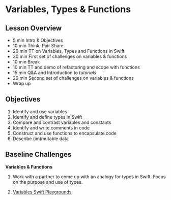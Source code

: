 # Variables, Types & Functions

## Lesson Overview
- 5 min Intro & Objectives
- 10 min Think, Pair Share
- 20 min TT on Variables, Types and Functions in Swift
- 30 min  First set of challenges on variables & functions
- 10 min Break
- 10 min TT and demo of refactoring and scope with functions
- 15 min Q&A and Introduction to *tutorials*
- 20 min Second set of challenges on variables & functions
- Wrap up

## Objectives
1. Identify and use variables
1. Identify and define types in Swift
1. Compare and contrast variables and constants
1. Identify and write comments in code
1. Construct and use functions to encapsulate code
1. Describe (im)mutable data


## Baseline Challenges

**Variables & Functions**
1. Work with a partner to come up with an analogy for types in Swift. Focus on the purpose and use of types.

1. [Variables Swift Playgrounds](https://github.com/Product-College-Courses/MOB-1-Swift-iOS-Xcode/blob/master/02-Variables/Variables.playground)
